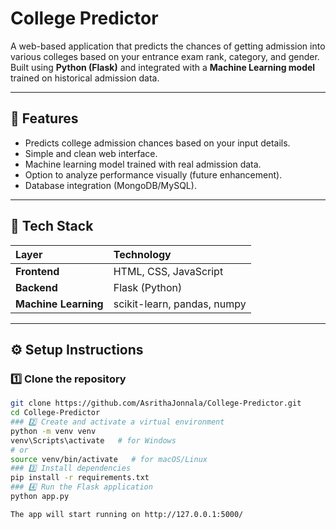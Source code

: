 # College Predictor

A web-based application that predicts the chances of getting admission into various colleges based on your entrance exam rank, category, and gender.  
Built using **Python (Flask)** and integrated with a **Machine Learning model** trained on historical admission data.

---

## 🚀 Features

- Predicts college admission chances based on your input details.  
- Simple and clean web interface.  
- Machine learning model trained with real admission data.  
- Option to analyze performance visually (future enhancement).  
- Database integration (MongoDB/MySQL).  

---

## 🧠 Tech Stack

| Layer | Technology |
|:------|:------------|
| **Frontend** | HTML, CSS, JavaScript |
| **Backend** | Flask (Python) |
| **Machine Learning** | scikit-learn, pandas, numpy |

---

## ⚙️ Setup Instructions

### 1️⃣ Clone the repository
```bash
git clone https://github.com/AsrithaJonnala/College-Predictor.git
cd College-Predictor
### 2️⃣ Create and activate a virtual environment
python -m venv venv
venv\Scripts\activate   # for Windows
# or
source venv/bin/activate   # for macOS/Linux
### 3️⃣ Install dependencies
pip install -r requirements.txt
### 4️⃣ Run the Flask application
python app.py

The app will start running on http://127.0.0.1:5000/
